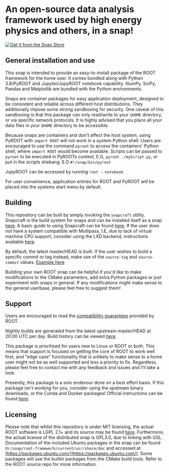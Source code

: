 # An open-source data analysis framework used by high energy physics and others, in a snap!
[![Get it from the Snap Store](https://snapcraft.io/static/images/badges/en/snap-store-black.svg)](https://snapcraft.io/root-framework)

## General installation and use
This snap is intended to provide an easy-to-install package of the ROOT framework for the home user. It comes bundled along with Python 3.8/PyROOT and Jupyter/JupyROOT notebook capability. NumPy, SciPy, Pandas and Matplotlib are bundled with the Python environments.

Snaps are container packages for easy application deployment, designed to be consistent and reliable across different host distributions. They additionally impose some strong sandboxing for security. One caveat of this sandboxing is that this package can only read/write to your `$HOME` directory, or via specific network protocols. It is highly advised that you place all your data files in your `$HOME` directory to be accessible. 
  
Because snaps are containers and don't affect the host system, using PyROOT with `import ROOT` will not work in a system Python shell. Users are encouraged to use the command `pyroot` to access the containers' Python shell, where `import ROOT` would become available. Scripts can be passed to `pyroot` to be executed in PyROOTs context, E.G, `pyroot ./myScript.py`, or put in the scripts shebang. E.G `#!/snap/bin/pyroot`
  
JupyROOT can be accessed by running `root --notebook`.

For user convenience, application entries for ROOT and PyROOT will be placed into the systems start menu by default. 

## Building
This repository can be built by simply invoking the `snapcraft` utility. Snapcraft is the build system for snaps and can be installed itself as a snap [here](https://snapcraft.io/snapcraft). A basic guide to using Snapcraft can be found [here](https://snapcraft.io/docs/snapcraft-overview). If the user does not have a system compatible with Multipass, I.E, due to lack of virtual machine CPU support, consider using the LXD backend, instructions available [here](https://snapcraft.io/docs/build-on-lxd). 

By default, the latest master/HEAD is built. If the user wishes to build a specific commit or tag instead, make use of the `source-tag` and `source-commit` values. [Example here](https://github.com/MrCarroll/root-snap/commit/4292125a412adabcc01fc666679bfa2fc084ec20)  

Building your own ROOT snap can be helpful if you'd like to make modifications to the CMake parameters, add extra Python packages or just experiment with snaps in general. If any modifications might make sense to the general userbase, please feel free to suggest them!

## Support
Users are encouraged to read the [compatibility guarantees](https://root.cern/about/versioning/) provided by ROOT.

Nightly builds are generated from the latest upstream master/HEAD at 20:00 UTC per day. Build history can be viewed [here](https://launchpad.net/~build.snapcraft.io/+snap/9790de9d7f674085fa0db5a807f9607f). 

This package is prioritised for users new to Linux or ROOT or both. This means that support is focused on getting the core of ROOT to work well first, and "edge case" functionality that is unlikely to make sense to a home user might not be as well supported and less a priority to fix. Regardless, please feel free to contact me with any feedback and issues and I'll take a look.

Presently, this package is a solo endevour done on a best effort basis. If this package isn't working for you, consider using the upstream binary downloads, or the Conda and Docker packages! Official instructions can be found [here](https://root.cern/install/).

## Licensing
Please note that whilst this repository is under MIT licensing, the actual ROOT software is LGPL 2.1+ and its source may be found [here](https://github.com/root-project/root.git).
Furthermore, the actual license of the distributed snap is GPL3.0, due to linking with GSL.
Documentation of the included Ubuntu packages in the snap can be found in `/snap/root-framework/current/usr/share/doc` and accessed at [https://packages.ubuntu.com/](https://packages.ubuntu.com/).
Some packages will use the builtin packages from the CMake build tools. Refer to the ROOT source repo for more information.
